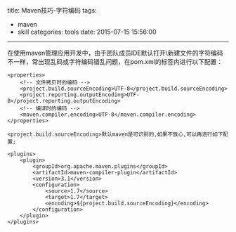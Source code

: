 title: Maven技巧-字符编码
tags:
  - maven
  - skill
categories: tools
date: 2015-07-15 15:56:00
---
在使用maven管理应用开发中，由于团队成员IDE默认打开\新建文件的字符编码不一样，常出现乱码或字符编码错乱问题，在pom.xml的<project>标签内进行以下配置：

	<properties>
		<!-- 文件拷贝时的编码 -->
		<project.build.sourceEncoding>UTF-8</project.build.sourceEncoding>
		<project.reporting.outputEncoding>UTF-8</project.reporting.outputEncoding>
		<!-- 编译时的编码 -->
		<maven.compiler.encoding>UTF-8</maven.compiler.encoding>
	</properties>

<!-- more -->

	<project.build.sourceEncoding>默认maven是可识别的,如果不放心,可以再进行如下配置;

	<plugins>
		<plugin>
			<groupId>org.apache.maven.plugins</groupId>
			<artifactId>maven-compiler-plugin</artifactId>
			<version>3.1</version>
			<configuration>
				<source>1.7</source>
				<target>1.7</target>
				<encoding>${project.build.sourceEncoding}</encoding>
			</configuration>
		</plugin>
	</plugins>
